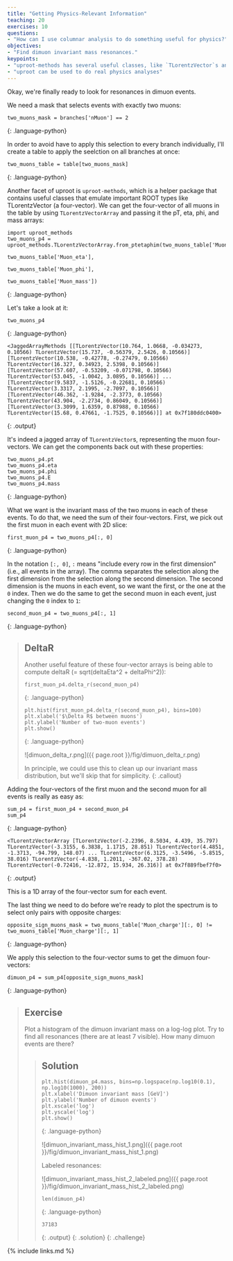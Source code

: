```yaml
---
title: "Getting Physics-Relevant Information"
teaching: 20
exercises: 10
questions:
- "How can I use columnar analysis to do something useful for physics?"
objectives:
- "Find dimuon invariant mass resonances."
keypoints:
- "uproot-methods has several useful classes, like `TLorentzVector`s and jagged arrays of them."
- "uproot can be used to do real physics analyses"
---
```


Okay, we're finally ready to look for resonances in dimuon events.

We need a mask that selects events with exactly two muons:

~~~
two_muons_mask = branches['nMuon'] == 2
~~~
{: .language-python}

In order to avoid have to apply this selection to every branch individually,
I'll create a table to apply the seelction on all branches at once:

~~~
two_muons_table = table[two_muons_mask]
~~~
{: .language-python}

Another facet of uproot is `uproot-methods`, which is a helper package that contains useful classes that emulate important ROOT types like TLorentzVector (a four-vector).
We can get the four-vector of all muons in the table by using `TLorentzVectorArray` and passing it the pT, eta, phi, and mass arrays:

~~~
import uproot_methods
two_muons_p4 = uproot_methods.TLorentzVectorArray.from_ptetaphim(two_muons_table['Muon_pt'],
                                                                 two_muons_table['Muon_eta'],
                                                                 two_muons_table['Muon_phi'],
                                                                 two_muons_table['Muon_mass'])
~~~
{: .language-python}

Let's take a look at it:

~~~
two_muons_p4
~~~
{: .language-python}
~~~
<JaggedArrayMethods [[TLorentzVector(10.764, 1.0668, -0.034273, 0.10566) TLorentzVector(15.737, -0.56379, 2.5426, 0.10566)] [TLorentzVector(10.538, -0.42778, -0.27479, 0.10566) TLorentzVector(16.327, 0.34923, 2.5398, 0.10566)] [TLorentzVector(57.607, -0.53209, -0.071798, 0.10566) TLorentzVector(53.045, -1.0042, 3.0895, 0.10566)] ... [TLorentzVector(9.5837, -1.5126, -0.22681, 0.10566) TLorentzVector(3.3317, 2.1995, -2.7097, 0.10566)] [TLorentzVector(46.362, -1.9284, -2.3773, 0.10566) TLorentzVector(43.904, -2.2734, 0.86049, 0.10566)] [TLorentzVector(3.3099, 1.6359, 0.87988, 0.10566) TLorentzVector(15.68, 0.47661, -1.7525, 0.10566)]] at 0x7f180ddc0400>
~~~
{: .output}

It's indeed a jagged array of `TLorentzVector`s, representing the muon four-vectors.
We can get the components back out with these properties:

~~~
two_muons_p4.pt
two_muons_p4.eta
two_muons_p4.phi
two_muons_p4.E
two_muons_p4.mass
~~~
{: .language-python}

What we want is the invariant mass of the two muons in each of these events.
To do that, we need the sum of their four-vectors.
First, we pick out the first muon in each event with 2D slice:

~~~
first_muon_p4 = two_muons_p4[:, 0]
~~~
{: .language-python}

In the notation `[:, 0]`, `:` means "include every row in the first dimension" (i.e., all events in the array).
The comma separates the selection along the first dimension from the selection along the second dimension.
The second dimension is the muons in each event, so we want the first, or the one at the `0` index.
Then we do the same to get the second muon in each event, just changing the `0` index to `1`:

~~~
second_muon_p4 = two_muons_p4[:, 1]
~~~
{: .language-python}

> ## DeltaR
>
> Another useful feature of these four-vector arrays is being able to compute deltaR (= sqrt(deltaEta^2 + deltaPhi^2)):
>
> ~~~
> first_muon_p4.delta_r(second_muon_p4)
> ~~~
> {: .language-python}
>
> ~~~
> plt.hist(first_muon_p4.delta_r(second_muon_p4), bins=100)
> plt.xlabel('$\Delta R$ between muons')
> plt.ylabel('Number of two-muon events')
> plt.show()
> ~~~
> {: .language-python}
>
> ![dimuon_delta_r.png]({{ page.root }}/fig/dimuon_delta_r.png)
>
> In principle, we could use this to clean up our invariant mass distribution, but we'll skip that for simplicity.
{: .callout}

Adding the four-vectors of the first muon and the second muon for all events is really as easy as:

~~~
sum_p4 = first_muon_p4 + second_muon_p4
sum_p4
~~~
{: .language-python}
~~~
<TLorentzVectorArray [TLorentzVector(-2.2396, 8.5034, 4.439, 35.797) TLorentzVector(-3.3155, 6.3838, 1.1715, 28.851) TLorentzVector(4.4851, -1.3713, -94.799, 148.07) ... TLorentzVector(6.3125, -3.5496, -5.8515, 38.016) TLorentzVector(-4.838, 1.2011, -367.02, 378.28) TLorentzVector(-0.72416, -12.872, 15.934, 26.316)] at 0x7f889fbef7f0>
~~~
{: .output}

This is a 1D array of the four-vector sum for each event.

The last thing we need to do before we're ready to plot the spectrum is to select only pairs with opposite charges:

~~~
opposite_sign_muons_mask = two_muons_table['Muon_charge'][:, 0] != two_muons_table['Muon_charge'][:, 1]
~~~
{: .language-python}

We apply this selection to the four-vector sums to get the dimuon four-vectors:
~~~
dimuon_p4 = sum_p4[opposite_sign_muons_mask]
~~~
{: .language-python}

> ## Exercise
>
> Plot a histogram of the dimuon invariant mass on a log-log plot.
> Try to find all resonances (there are at least 7 visible).
> How many dimuon events are there?
>
> > ## Solution
> >
> > ~~~
> > plt.hist(dimuon_p4.mass, bins=np.logspace(np.log10(0.1), np.log10(1000), 200))
> > plt.xlabel('Dimuon invariant mass [GeV]')
> > plt.ylabel('Number of dimuon events')
> > plt.xscale('log')
> > plt.yscale('log')
> > plt.show()
> > ~~~
> > {: .language-python}
> >
> > ![dimuon_invariant_mass_hist_1.png]({{ page.root }}/fig/dimuon_invariant_mass_hist_1.png)
> >
> > Labeled resonances:
> >
> > ![dimuon_invariant_mass_hist_2_labeled.png]({{ page.root }}/fig/dimuon_invariant_mass_hist_2_labeled.png)
> >
> > ~~~
> > len(dimuon_p4)
> > ~~~
> > {: .language-python}
> > ~~~
> > 37183
> > ~~~
> > {: .output}
> {: .solution}
{: .challenge}

{% include links.md %}
